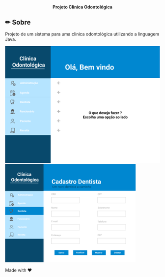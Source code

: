 <h4 align="center"> 
	 Projeto Clinica Odontológica	  
</h4>

## ✏ Sobre
 Projeto de um sistema para uma clinica odontológica utilizando a linguagem Java.
 
 <img src="src/img/telaInicial.png" alt="Home Demo" width="600"/> <img src="src/img/telaDentista.png" alt="Dentista Demo" height="320"/>
 

Made with ♥ 

